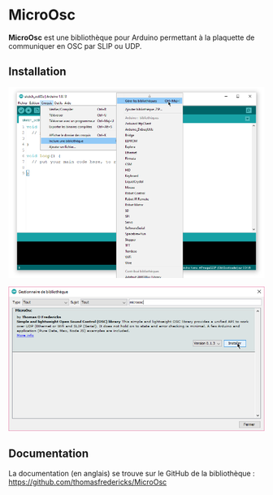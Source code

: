 # MicroOsc

**MicroOsc** est une bibliothèque pour Arduino permettant à la plaquette de communiquer en OSC par SLIP ou UDP.

## Installation

![Ouverture du gestionnaire de bibliothèques](./arduino_ide_gerer_bilbiotheques.png)

![Recherche et installation de la bibliothèque MicroOsc](./arduino_ide_installer_microosc.png)

## Documentation

La documentation (en anglais) se trouve sur le GitHub de la bibliothèque : https://github.com/thomasfredericks/MicroOsc